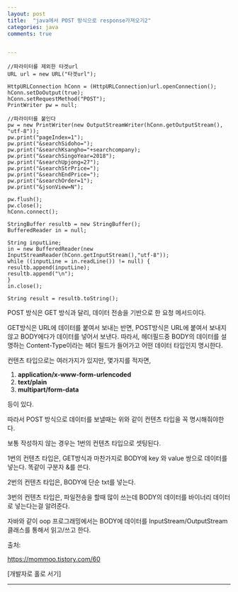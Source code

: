 ```yaml
---
layout: post
title:  "java에서 POST 방식으로 response가져오기2"
categories: java
comments: true


---
```




~~~
//파라미터를 제외한 타겟url
URL url = new URL("타겟url");

HttpURLConnection hConn = (HttpURLConnection)url.openConnection();
hConn.setDoOutput(true);
hConn.setRequestMethod("POST");
PrintWriter pw = null;

//파라미터를 붙인다
pw = new PrintWriter(new OutputStreamWriter(hConn.getOutputStream(), "utf-8"));
pw.print("pageIndex=1");
pw.print("&searchSidoho=");
pw.print("&searchKsangho="+searchcompany);
pw.print("&searchSingoYear=2018");
pw.print("&searchUpjong=27");
pw.print("&searchStrPrice=");
pw.print("&searchEndPrice=");
pw.print("&searchOrder=1");
pw.print("&jsonView=N");

pw.flush();
pw.close();
hConn.connect();

StringBuffer resultb = new StringBuffer();
BufferedReader in = null;

String inputLine;		
in = new BufferedReader(new InputStreamReader(hConn.getInputStream(),"utf-8"));
while ((inputLine = in.readLine()) != null) {
resultb.append(inputLine);		
resultb.append("\n");
}
in.close();

String result = resultb.toString();
~~~





POST 방식은 GET 방식과 달리, 데이터 전송을 기반으로 한 요청 메서드이다.

GET방식은 URL에 데이터를 붙여서 보내는 반면, POST방식은 URL에 붙여서 보내지 않고 BODY에다가 데이터를 넣어서 보낸다.  따라서, 헤더필드중 BODY의 데이터를 설명하는 Content-Type이라는 헤더 필드가 들어가고 어떤 데이터 타입인지 명시한다.

컨텐츠 타입으로는 여러가지가 있지만, 몇가지를 적자면,

1. **application/x-www-form-urlencoded**
2. **text/plain**
3. **multipart/form-data**

등이 있다.

따라서 POST 방식으로 데이터를 보낼때는 위와 같이 컨텐츠 타입을 꼭 명시해줘야한다.

보통 작성하지 않는 경우는 1번의 컨텐츠 타입으로 셋팅된다.

1번의 컨텐츠 타입은, GET방식과 마찬가지로 BODY에 key 와 value 쌍으로 데이터를 넣는다. 똑같이 구분자 &를 쓴다.

2번의 컨텐츠 타입은, BODY에 단순 txt를 넣는다.

3번의 컨텐츠 타입은, 파일전송을 할때 많이 쓰는데 BODY의 데이터를 바이너리 데이터로 넣는다는걸 알려준다.

자바와 같이 oop 프로그래밍에서는 BODY에 데이터를 InputStream/OutputStream 클래스를 통해서 읽고/쓰고 한다.

출처: 

https://mommoo.tistory.com/60

 [개발자로 홀로 서기]



---